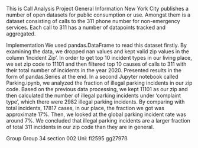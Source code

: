 This is Call Analysis Project
General Information
New York City publishes a number of open datasets for public consumption or use. Amongst them is a dataset consisting of calls to the 311 phone number for non-emergency services. Each call to 311 has a number of datapoints tracked and aggregated.

Implementation
We used pandas.DataFrame to read this dataset firstly. By examining the data, we dropped nan values and kept valid zip values in the column ‘Incident Zip’. In order to get top 10 incident types in our living place, we set zip code to 11101 and then filtered top 10 causes of calls to 311 with their total number of incidents in the year 2020. Presented results in the form of pandas.Series at the end. 
In a second Jupyter notebook called Parking.ipynb, we analyzed the fraction of illegal parking incidents in our zip code. Based on the previous data processing, we kept 11101 as our zip and then calculated the number of illegal parking incidents under ‘complaint type’, which there were 2982 illegal parking incidents. By comparing with total incidents, 17817 cases, in our place, the fraction we got was approximate 17%. Then, we looked at the global parking incident rate was around 7%. We concluded that illegal parking incidents are a larger fraction of total 311 incidents in our zip code than they are in general. 

Group 
Group 34 section 002
Uni: fl2595 gg2797ß
